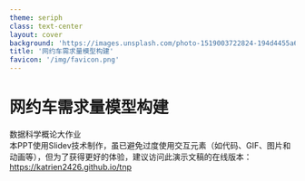 ```yaml
---
theme: seriph
class: text-center
layout: cover
background: 'https://images.unsplash.com/photo-1519003722824-194d4455a60c?auto=format&fit=crop&w=1920&q=80'
title: '网约车需求量模型构建'
favicon: '/img/favicon.png'
---
```


<style>
.slidev-layout {
  background-image: url('https://images.unsplash.com/photo-1519003722824-194d4455a60c?auto=format&fit=crop&w=1920&q=80');
  background-size: cover;
  background-position: center;
}

.tree-animation {
  position: relative;
  width: 100%;
  height: 100%;
}

.tree-animation img {
  position: absolute;
  top: 0;
  left: 0;
  opacity: 0;
  transition: opacity 0.5s ease-in-out;
}

.tree-animation img.active {
  opacity: 1;
}
</style>

<div class="absolute top-50 left-1/2 transform -translate-x-1/2 w-full">
  <h1 class="text-6xl font-bold mb-16 text-white">网约车需求量模型构建</h1>
  <div class="text-2xl text-gray-200 mb-4">数据科学概论大作业</div>
</div>

<div class="abs-br m-6 flex gap-2">
  <a href="https://github.com" target="_blank" alt="GitHub"
    class="text-xl slidev-icon-btn opacity-50 !border-none !hover:text-white">
    <carbon-logo-github />
  </a>
</div>

<div class="absolute bottom-8 left-1/2 transform -translate-x-1/2 text-sm text-gray-300 max-w-2xl text-center italic">
  本PPT使用Slidev技术制作，虽已避免过度使用交互元素（如代码、GIF、图片和动画等），但为了获得更好的体验，建议访问此演示文稿的在线版本：<a href="https://katrien2426.github.io/tnp" target="_blank" class="text-blue-300 hover:text-blue-200 underline">https://katrien2426.github.io/tnp</a>
</div>